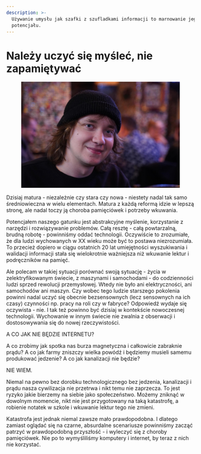 ```yaml
---
description: >-
  Używanie umysłu jak szafki z szufladkami informacji to marnowanie jego
  potencjału.
---
```


# Należy uczyć się myśleć, nie zapamiętywać

<figure><img src="../../.gitbook/assets/image (1).png" alt=""><figcaption></figcaption></figure>

Dzisiaj matura - niezależnie czy stara czy nowa - niestety nadal tak samo średniowieczna w wielu elementach. Matura z każdą reformą idzie w lepszą stronę, ale nadal toczy ją choroba pamięciówek i potrzeby wkuwania.

Potencjałem naszego gatunku jest abstrakcyjne myślenie, korzystanie z narzędzi i rozwiązywanie problemów. Całą resztę - całą powtarzalną, brudną robotę - powinniśmy oddać technologii. Oczywiście to zrozumiałe, że dla ludzi wychowanych w XX wieku może być to postawa niezrozumiała. To przecież dopiero w ciągu ostatnich 20 lat umiejętności wyszukiwania i walidacji informacji stała się wielokrotnie ważniejsza niż wkuwanie lektur i podręczników na pamięć.

Ale polecam w takiej sytuacji porównać swoją sytuację - życia w zelektryfikowanym świecie, z maszynami i samochodami - do codzienności ludzi sprzed rewolucji przemysłowej. Wtedy nie było ani elektryczności, ani samochodów ani maszyn. Czy wobec tego ludzie starszego pokolenia powinni nadal uczyć się obecnie bezsensownych (lecz sensownych na ich czasy) czynności np. pracy na roli czy w fabryce? Odpowiedź wydaje się oczywista - nie. I tak też powinno być dzisiaj w kontekście nowoczesnej technologii. Wychowanie w innym świecie nie zwalnia z obserwacji i dostosowywania się do nowej rzeczywistości.

A CO JAK NIE BĘDZIE INTERNETU?

A co zrobimy jak spotka nas burza magnetyczna i całkowicie zabraknie prądu? A co jak farmy zniszczy wielka powódź i będziemy musieli samemu produkować jedzenie? A co jak kanalizacji nie będzie?

NIE WIEM.

Niemal na pewno bez dorobku technologicznego bez jedzenia, kanalizacji i prądu nasza cywilizacja nie przetrwa i nikt temu nie zaprzecza. To jest ryzyko jakie bierzemy na siebie jako społeczeństwo. Możemy zniknąć w dowolnym momencie, nikt nie jest przygotowany na taką katastrofę, a robienie notatek w szkole i wkuwanie lektur tego nie zmieni.

Katastrofa jest jednak niemal zawsze mało prawdopodobna. I dlatego zamiast oglądać się na czarne, absurdalne scenariusze powinniśmy zacząć patrzyć w prawdopodobną przyszłość - i wyleczyć się z choroby pamięciówek. Nie po to wymyśliliśmy komputery i internet, by teraz z nich nie korzystać.
